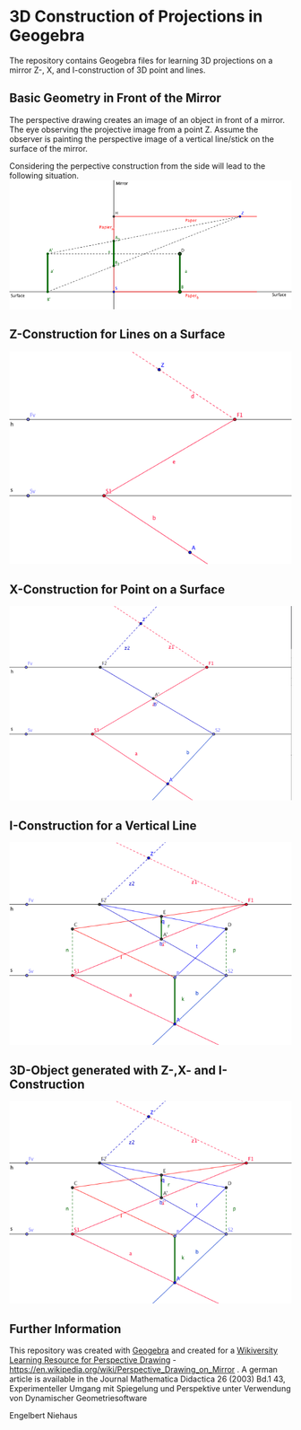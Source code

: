# 3D Construction of Projections in Geogebra
The repository contains Geogebra files for learning 3D projections on a mirror Z-, X, and I-construction of 3D point and lines.

## Basic Geometry in Front of the Mirror
The perspective drawing creates an image of an object in front of a mirror. The eye observing the projective image from a point Z. 
Assume the observer is painting the perspective image of a vertical line/stick on the surface of the mirror.

Considering the perpective construction from the side will lead to the following situation.
![Projection on Mirror](img/sideview_i_construction_en.png)

## Z-Construction for Lines on a Surface

![Z-Construction](img/z_construction_line_on_surface.png)

## X-Construction for Point on a Surface

![X-Construction](img/x_construction_point_on_surface.png)

## I-Construction for a Vertical Line

![I-Construction](img/i_construction_point_over_surface.png)

## 3D-Object generated with Z-,X- and I-Construction

![3D-Object](img/i_construction_point_over_surface.png)


## Further Information
This repository was created with [Geogebra](https://en.wikipedia.org/wiki/Geogebra) and created for a [Wikiversity Learning Resource for Perspective Drawing](https://en.wikipedia.org/wiki/Perspective_Drawing_on_Mirror) - https://en.wikipedia.org/wiki/Perspective_Drawing_on_Mirror .
A german article is available in the Journal Mathematica Didactica 26 (2003) Bd.1 43, Experimenteller Umgang mit Spiegelung und Perspektive unter Verwendung von Dynamischer Geometriesoftware

Engelbert Niehaus
